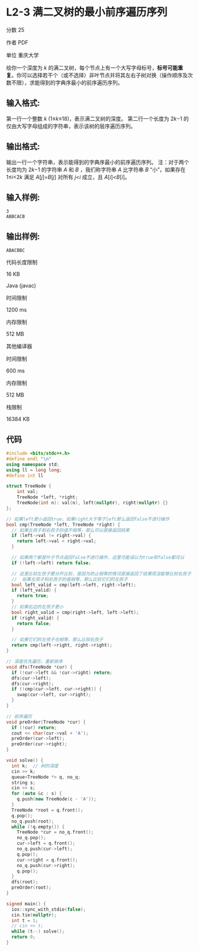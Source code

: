 # **L2-3 满二叉树的最小前序遍历序列**

分数 25

作者 PDF

单位 重庆大学

给你一个深度为 *k* 的满二叉树，每个节点上有一个大写字母标号，**标号可能重复**。你可以选择若干个（或不选择）非叶节点并将其左右子树对换（操作顺序及次数不限），求能得到的字典序最小的前序遍历序列。

## 输入格式:

第一行一个整数 *k* (1≤*k*≤18)，表示满二叉树的深度。
第二行一个长度为 2*k*−1 的仅由大写字母组成的字符串，表示该树的层序遍历序列。

## 输出格式:

输出一行一个字符串，表示能得到的字典序最小的前序遍历序列。
注：对于两个长度均为 2*k*−1 的字符串 *A* 和 *B* ，我们称字符串 *A* 比字符串 *B* “小”，如果存在 1≤*i*<2*k* 满足 *A*[*j*]​=*B*[*j*]​ 对所有 *j*<*i* 成立，且 *A*[*i*]<*B*[*i*]​。

## 输入样例:

```in
3
ABBCACB
```

## 输出样例:

```out
ABACBBC
```

代码长度限制

16 KB

Java (javac)

时间限制

1200 ms

内存限制

512 MB

其他编译器

时间限制

600 ms

内存限制

512 MB

栈限制

16384 KB

## 代码

```cpp
#include <bits/stdc++.h>
#define endl "\n"
using namespace std;
using ll = long long;
#define int ll

struct TreeNode {
    int val;
    TreeNode *left, *right;
    TreeNode(int n): val(n), left(nullptr), right(nullptr) {}
};

// 如果left更小返回true，如果right大于等于left那么返回false不进行操作
bool cmp(TreeNode *left, TreeNode *right) {
  // 如果左孩子和右孩子的值不相等，那么可以直接返回结果
  if (left->val != right->val) {
    return left->val < right->val;
  }

  // 如果两个都是叶子节点返回false不进行操作，这里可能误以为true和false都可以
  if (!left->left) return false;

  // 这里比较左孩子要分开比较，是因为防止相等的情况直接返回了结果而没能够比较右孩子
  //  如果左孩子和右孩子的值相等，那么比较它们的左孩子
  bool left_valid = cmp(left->left, right->left);
  if (left_valid) {
    return true;
  }
  // 如果右边的左孩子更小
  bool right_valid = cmp(right->left, left->left);
  if (right_valid) {
    return false;
  }

  // 如果它们的左孩子也相等，那么比较右孩子
  return cmp(left->right, right->right);
}

// 深度优先遍历，重新排序
void dfs(TreeNode *cur) {
  if (!cur->left && !cur->right) return;
  dfs(cur->left);
  dfs(cur->right);
  if (!cmp(cur->left, cur->right)) {
    swap(cur->left, cur->right);
  }
}

// 前序遍历
void preOrder(TreeNode *cur) {
  if (!cur) return;
  cout << char(cur->val + 'A');
  preOrder(cur->left);
  preOrder(cur->right);
}

void solve() {
  int k;  // 树的深度
  cin >> k;
  queue<TreeNode *> q, no_q;
  string s;
  cin >> s;
  for (auto &c : s) {
    q.push(new TreeNode(c - 'A'));
  }
  TreeNode *root = q.front();
  q.pop();
  no_q.push(root);
  while (!q.empty()) {
    TreeNode *cur = no_q.front();
    no_q.pop();
    cur->left = q.front();
    no_q.push(cur->left);
    q.pop();
    cur->right = q.front();
    no_q.push(cur->right);
    q.pop();
  }
  dfs(root);
  preOrder(root);
}

signed main() {
  ios::sync_with_stdio(false);
  cin.tie(nullptr);
  int t = 1;
  // cin >> t;
  while (t--) solve();
  return 0;
}
```

